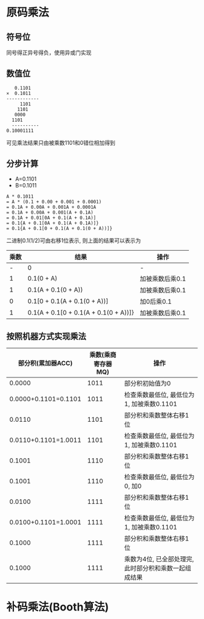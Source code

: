 # 原码乘法

## 符号位

同号得正异号得负，使用异或门实现

## 数值位
```
   0.1101
×  0.1011
------------
     1101
    1101
   0000
  1101
  ----------
0.10001111
```
可见乘法结果只由被乘数1101和0错位相加得到

## 分步计算

- A=0.1101
- B=0.1011
```
A * 0.1011
= A * (0.1 + 0.00 + 0.001 + 0.0001)
= 0.1A + 0.00A + 0.001A + 0.0001A
= 0.1A + 0.00A + 0.001(A + 0.1A)
= 0.1A + 0.01[0A + 0.1(A + 0.1A)]
= 0.1{A + 0.1[0A + 0.1(A + 0.1A)]}
= 0.1{A + 0.1[0 + 0.1(A + 0.1(0 + A))]}
```

二进制0.1(1/2)可由右移1位表示, 则上面的结果可以表示为

| 乘数 | 结果                                  | 操作            |
|------|---------------------------------------|-----------------|
| -    | 0                                     | -               |
| 1    | 0.1(0 + A)                            | 加被乘数后乘0.1 |
| 1    | 0.1(A + 0.1(0 + A))                   | 加被乘数后乘0.1 |
| 0    | 0.1[0 + 0.1(A + 0.1(0 + A))]          | 加0后乘0.1      |
| 1    | 0.1{A + 0.1[0 + 0.1(A + 0.1(0 + A))]} | 加被乘数后乘0.1 |

## 按照机器方式实现乘法

| 部分积(累加器ACC) | 乘数(乘商寄存器MQ) | 操作 |
| -------------------- | ---- | ----------------------------------------------------- |
| 0.0000               | 1011 | 部分积初始值为0                                |
| 0.0000+0.1101=0.1101 | 1011 | 检查乘数最低位, 最低位为1, 加被乘数0.1101 |
| 0.0110               | 1101 | 部分积和乘数整体右移1位                    |
| 0.0110+0.1101=1.0011 | 1101 | 检查乘数最低位, 最低位为1, 加被乘数0.1101 |
| 0.1001               | 1110 | 部分积和乘数整体右移1位                    |
| 0.1001               | 1110 | 检查乘数最低位, 最低位为0, 加0            |
| 0.0100               | 1111 | 部分积和乘数整体右移1位                    |
| 0.0100+0.1101=1.0001 | 1111 | 检查乘数最低位, 最低位为1, 加被乘数0.1101 |
| 0.1000               | 1111 | 部分积和乘数整体右移1位                    |
| 0.1000               | 1111 | 乘数为4位, 已全部处理完, 此时部分积和乘数一起组成结果 |

# 补码乘法(Booth算法)

